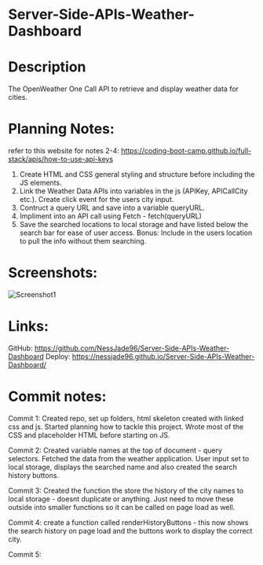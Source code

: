 # Server-Side-APIs-Weather-Dashboard

# Description

The OpenWeather One Call API to retrieve and display weather data for cities.

# Planning Notes:

refer to this website for notes 2-4: https://coding-boot-camp.github.io/full-stack/apis/how-to-use-api-keys

1.  Create HTML and CSS general styling and structure before including the JS elements.
2.  Link the Weather Data APIs into variables in the js (APIKey, APICallCity etc.). Create click event for the users city input.
3.  Contruct a query URL and save into a variable queryURL.
4.  Impliment into an API call using Fetch - fetch(queryURL)
5.  Save the searched locations to local storage and have listed below the search bar for ease of user access.
    Bonus: Include in the users location to pull the info without them searching.

# Screenshots:

![Screenshot1](./assets/images-movies/Screenshot%202022-06-06%20150222.jpg)

# Links:

GitHub: https://github.com/NessJade96/Server-Side-APIs-Weather-Dashboard
Deploy: https://nessjade96.github.io/Server-Side-APIs-Weather-Dashboard/

# Commit notes:

Commit 1:
Created repo, set up folders, html skeleton created with linked css and js. Started planning how to tackle this project. Wrote most of the CSS and placeholder HTML before starting on JS.

Commit 2:
Created variable names at the top of document - query selectors. Fetched the data from the weather application. User input set to local storage, displays the searched name and also created the search history buttons.

Commit 3:
Created the function the store the history of the city names to local storage - doesnt duplicate or anything. Just need to move these outside into smaller functions so it can be called on page load as well.

Commit 4:
create a function called renderHistoryButtons - this now shows the search history on page load and the buttons work to display the correct city.

Commit 5:
